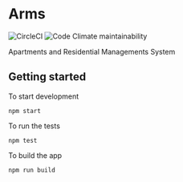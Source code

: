 # Arms

![CircleCI](https://img.shields.io/circleci/build/github/armadillo-apps/arms.svg)
![Code Climate maintainability](https://img.shields.io/codeclimate/maintainability/armadillo-apps/arms.svg)

Apartments and Residential Managements System

## Getting started

To start development

```
npm start
```

To run the tests

```
npm test
```

To build the app

```
npm run build
```
